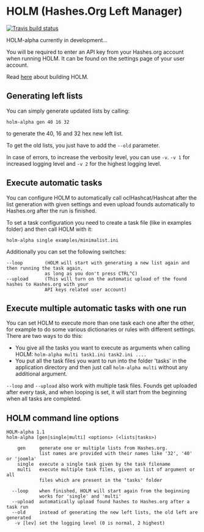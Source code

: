 # HOLM (Hashes.Org Left Manager)

[![Travis build status](https://travis-ci.org/s3inlc/holm.svg?branch=master)](https://travis-ci.org/s3inlc/holm)

HOLM-alpha currently in development...

You will be required to enter an API key from your Hashes.org account when running HOLM. It can be found on the settings page of your user account.

Read [here](src/BUILD.md) about building HOLM.

## Generating left lists

You can simply generate updated lists by calling:
```
holm-alpha gen 40 16 32
```
to generate the 40, 16 and 32 hex new left list.

To get the old lists, you just have to add the ```--old``` parameter. 

In case of errors, to increase the verbosity level, you can use ```-v```. ```-v 1``` for increased logging level and ```-v 2``` for the highest logging level.

## Execute automatic tasks

You can configure HOLM to automatically call oclHashcat/Hashcat after the list generation with given settings and even upload founds automatically to Hashes.org after the run is finished.

To set a task configuration you need to create a task file (like in examples folder) and then call HOLM with it:
```
holm-alpha single examples/minimalist.ini
```
Additionally you can set the following switches:
```
--loop        (HOLM will start with generating a new list again and then running the task again, 
              as long as you don't press CTRL^C)
--upload      (This will turn on the automatic upload of the found hashes to Hashes.org with your 
              API keys related user account)
```

## Execute multiple automatic tasks with one run

You can set HOLM to execute more than one task each one after the other, for example to do some various dictionaries or rules with different settings. 
There are two ways to do this:
* You give all the tasks you want to execute as arguments when calling HOLM: ```holm-alpha multi task1.ini task2.ini ....```
* You put all the task files you want to run into the folder 'tasks' in the application directory and then just call ```holm-alpha multi``` without any additional argument.

```--loop``` and ```--upload``` also work with multiple task files. Founds get uploaded after every task, and when looping is set, it will start from the beginning when all tasks are completed.

## HOLM command line options

```
HOLM-alpha 1.1
holm-alpha [gen|single|multi] <options> (<lists|tasks>)

    gen     generate one or multiple lists from Hashes.org.
            list names are provided with their names like '32', '40' or 'joomla'
    single  execute a single task given by the task filename
    multi   execute multiple task files, given as list of argument or all
            files which are present in the 'tasks' folder

  --loop    when finished, HOLM will start again from the beginning
            works for 'single' and 'multi'
  --upload  automatically upload found hashes to Hashes.org after a task run
  --old     instead of generating the new left lists, the old left are generated
   -v [lev] set the logging level (0 is normal, 2 highest)
```
